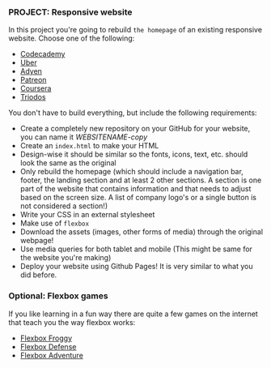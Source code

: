 ### PROJECT: Responsive website

In this project you're going to rebuild `the homepage` of an existing responsive website. Choose one of the following:

- [Codecademy](https://www.codecademy.com/)
- [Uber](https://www.uber.com/nl/nl/)
- [Adyen](https://www.adyen.com/)
- [Patreon](https://www.patreon.com/)
- [Coursera](https://www.coursera.org/)
- [Triodos](https://www.triodos.nl/)

You don't have to build everything, but include the following requirements:

- Create a completely new repository on your GitHub for your website, you can name it _WEBSITENAME-copy_
- Create an `index.html` to make your HTML
- Design-wise it should be similar so the fonts, icons, text, etc. should look the same as the original
- Only rebuild the homepage (which should include a navigation bar, footer, the landing section and at least 2 other sections. A section is one part of the website that contains information and that needs to adjust based on the screen size. A list of company logo's or a single button is not considered a section!)
- Write your CSS in an external stylesheet
- Make use of `flexbox`
- Download the assets (images, other forms of media) through the original webpage!
- Use media queries for both tablet and mobile (This might be same for the website you're making)
- Deploy your website using Github Pages! It is very similar to what you did before.

### Optional: Flexbox games

If you like learning in a fun way there are quite a few games on the internet that teach you the way flexbox works:

- [Flexbox Froggy](https://flexboxfroggy.com/)
- [Flexbox Defense](http://www.flexboxdefense.com/)
- [Flexbox Adventure](https://codingfantasy.com/games/flexboxadventure)
